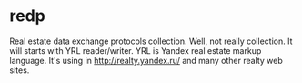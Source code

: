 # redp
Real estate data exchange protocols collection. Well, not really collection. It will starts with YRL reader/writer. YRL is Yandex real estate markup language. It's using in http://realty.yandex.ru/ and many other realty web sites.

